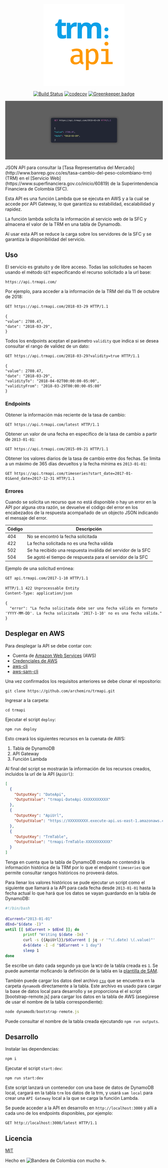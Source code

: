 <div style="text-align:center">

![TRMAPI](./assets/trmapi-logo.png)

[![Build Status](https://travis-ci.com/archemiro/trmapi.svg?branch=master)](https://travis-ci.com/archemiro/trmapi)
[![codecov](https://codecov.io/gh/archemiro/trmapi/branch/master/graph/badge.svg)](https://codecov.io/gh/archemiro/trmapi)
[![Greenkeeper badge](https://badges.greenkeeper.io/archemiro/trmapi.svg)](https://greenkeeper.io/)

![trmapi ejemplo](./assets/trmapi.png)

</div>
JSON API para consultar la [Tasa Representativa del Mercado](http://www.banrep.gov.co/es/tasa-cambio-del-peso-colombiano-trm) (TRM) en el [Servicio Web](https://www.superfinanciera.gov.co/inicio/60819) de la Superintendencia Financiera de Colombia (SFC).

Esta API es una función Lambda que se ejecuta en AWS y a la cual se accede por API Gateway, lo que garantiza su estabilidad, escalabilidad y rapidez.

La función lambda solicita la información al servicio web de la SFC y almacena el valor de la TRM en una tabla de Dynamodb.

Al usar esta API se reduce la carga sobre los servidores de la SFC y se garantiza la disponibilidad del servicio.

## Uso

El servicio es gratuito y de libre acceso. Todas las solicitudes se hacen usando el método `GET` especificando el recurso solicitado a la url base:

    https://api.trmapi.com/

Por ejemplo, para acceder a la información de la TRM del día 11 de octubre de 2018:

```http
GET https://api.trmapi.com/2018-03-29 HTTP/1.1

{
"value": 2780.47,
"date": "2018-03-29",
}
```

Todos los endpoints aceptan el parámetro `validity` que indica si se desea consultar el rango de validez de un dato:

```http
GET https://api.trmapi.com/2018-03-29?validity=true HTTP/1.1

{
"value": 2780.47,
"date": "2018-03-29",
"validityTo": "2018-04-02T00:00:00-05:00",
"validityFrom": "2018-03-29T00:00:00-05:00"
}
```

### Endpoints

Obtener la información más reciente de la tasa de cambio:

```http
GET https://api.trmapi.com/latest HTTP/1.1
```

Obtener un valor de una fecha en específico de la tasa de cambio a partir de `2013-01-01`:

```http
GET https://api.trmapi.com/2015-09-21 HTTP/1.1
```

Obtener los valores diarios de la tasa de cambio entre dos fechas. Se limita a un máximo de 365 días devueltos y la fecha mínima es `2013-01-01`:

```http
GET https://api.trmapi.com/timeseries?start_date=2017-01-01&end_date=2017-12-31 HTTP/1.1
```

### Errores

Cuando se solicita un recurso que no está disponible o hay un error en la API por alguna otra razón, se devuelve el código del error en los encabezados de la respuesta acompañado de un objecto JSON indicando el mensaje del error.

| Código | Descripción                                                  |
| ------ | ------------------------------------------------------------ |
| 404    | No se encontró la fecha solicitada                           |
| 422    | La fecha solicitada no es una fecha válida                   |
| 502    | Se ha recibido una respuesta inválida del servidor de la SFC |
| 504    | Se agotó el tiempo de respuesta para el servidor de la SFC   |

Ejemplo de una solicitud errónea:

```http
GET api.trmapi.com/2017-1-10 HTTP/1.1

HTTP/1.1 422 Unprocessable Entity
Content-Type: application/json

{
  "error": "La fecha solicitada debe ser una fecha válida en formato 'YYYY-MM-DD'. La fecha solicitada '2017-1-10' no es una fecha válida."
}
```

## Desplegar en AWS

Para desplegar la API se debe contar con:

- Cuenta de [Amazon Web Services](https://aws.amazon.com/es/) (AWS)
- [Credenciales de AWS](https://docs.aws.amazon.com/es_es/cli/latest/userguide/cli-config-files.html)
- [aws-cli](https://docs.aws.amazon.com/es_es/cli/latest/userguide/installing.html)
- [aws-sam-cli](https://docs.aws.amazon.com/es_es/lambda/latest/dg/sam-cli-requirements.html)

Una vez confirmados los requisitos anteriores se debe clonar el repositorio:

```shell
git clone https://github.com/archemiro/trmapi.git
```

Ingresar a la carpeta:

```shell
cd trmapi
```

Ejecutar el script `deploy`:

```shell
npm run deploy
```

Esto creará los siguientes recursos en la cuenata de AWS:

1. Tabla de DynamoDB
2. API Gateway
3. Función Lambda

Al final del script se mostrarán la información de los recursos creados, incluidos la url de la API (`ApiUrl`):

```json
[
  {
    "OutputKey": "DateApi",
    "OutputValue": "trmapi-DateApi-XXXXXXXXXXX"
  },
  {
    "OutputKey": "ApiUrl",
    "OutputValue": "https://XXXXXXXXX.execute-api.us-east-1.amazonaws.com/Prod/latest"
  },
  {
    "OutputKey": "TrmTable",
    "OutputValue": "trmapi-TrmTable-XXXXXXXXXXX"
  }
]
```

Tenga en cuenta que la tabla de DynamoDB creada no contendrá la información histórica de la TRM por lo que el endpoint `timeseries` que permite consultar rangos históricos no proveerá datos.

Para llenar los valores históricos se pude ejecutar un script como el siguiente que llamará a la API para cada fecha desde `2013-01-01` hasta la fecha actual lo que hará que los datos se vayan guardando en la tabla de DynamoDB:

```bash
#!/bin/bash

dCurrent="2013-01-01"
dEnd="$(date -I)"
until [[ $dCurrent > $dEnd ]]; do
        printf "Writing $(date -Im) "
        curl -s {{ApiUrl}}/$dCurrent | jq -r '"\(.date) \(.value)"'
        d=$(date -I -d "$dCurrent + 1 day")
        sleep 1
done
```

Se escribe un dato cada segundo ya que la `WCU` de la tabla creada es `1`. Se puede aumentar moficando la definición de la tabla en la [plantilla de SAM](template.yaml).

También puede cargar los datos deel archivo [`csv`](dynamodb/data.csv) que se encuentra en la carpeta `dynamodb` directamente a la tabla. Este archivo es usado para cargar la base de datos local para desarrollo y se proporciona el el script [bootstrap-remote.js] para cargar los datos en la tabla de AWS (asegúrese de usar el nombre de la tabla correspondiente):

```js
node dynamodb/bootstrap-remote.js
```

Puede consultar el nombre de la tabla creada ejecutando `npm run outputs`.

## Desarrollo

Instalar las dependencias:

```sh
npm i
```

Ejecutar el script `start:dev`:

```shell
npm run start:dev
```

Este script lanzará un contenedor con una base de datos de DynamoDB local, cargará en la tabla `trm` los datos de la trm, y usará `sam local` para crear una `API Gateway` local a la que se carga la función Lambda.

Se puede acceder a la API en desarrollo en `http://localhost:3000` y allí a cada uno de los endpoints disponibles, por ejemplo:

```http
GET http://localhost:3000/latest HTTP/1.1
```

## Licencia

[MIT](LICENSE)

Hecho en ![Bandera de Colombia](https://upload.wikimedia.org/wikipedia/commons/thumb/2/21/Flag_of_Colombia.svg/16px-Flag_of_Colombia.svg.png) con mucho ☕.
